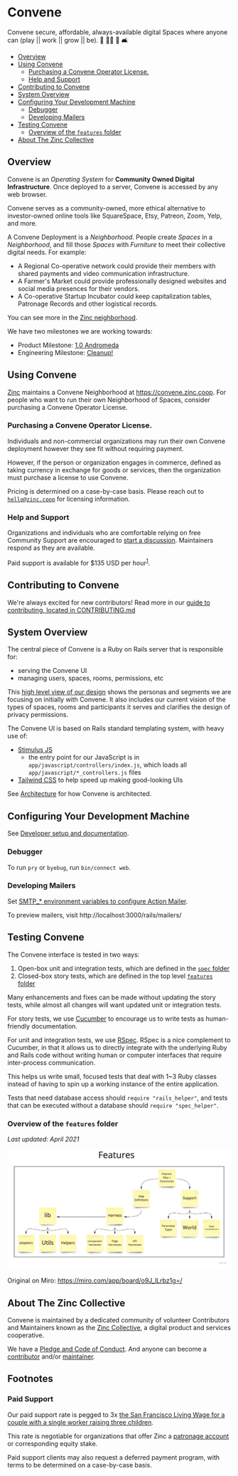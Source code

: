 # Convene <!-- omit in toc -->

Convene secure, affordable, always-available digital Spaces where anyone can
(play || work || grow || be). 🎲 👩‍💻 🌱 🛋️

- [Overview](#overview)
- [Using Convene](#using-convene)
  - [Purchasing a Convene Operator License.](#purchasing-a-convene-operator-license)
  - [Help and Support](#help-and-support)
- [Contributing to Convene](#contributing-to-convene)
- [System Overview](#system-overview)
- [Configuring Your Development Machine](#configuring-your-development-machine)
  - [Debugger](#debugger)
  - [Developing Mailers](#developing-mailers)
- [Testing Convene](#testing-convene)
  - [Overview of the `features` folder](#overview-of-the-features-folder)
- [About The Zinc Collective](#about-the-zinc-collective)

## Overview

Convene is an _Operating System_ for **Community Owned Digital Infrastructure**.
Once deployed to a server, Convene is accessed by any web browser.

Convene serves as a community-owned, more ethical alternative to investor-owned online tools like
SquareSpace, Etsy, Patreon, Zoom, Yelp, and more.

A Convene Deployment is a _Neighborhood_. People create _Spaces_ in a _Neighborhood_, and fill those _Spaces_
with _Furniture_ to meet their collective digital needs. For example:

- A Regional Co-operative network could provide their members with shared payments and video communication infrastructure.
- A Farmer's Market could provide professionally designed websites and social media presences for their vendors.
- A Co-operative Startup Incubator could keep capitalization tables, Patronage Records and other logistical records.

You can see more in the [Zinc neighborhood](https://convene.zinc.coop).

We have two milestones we are working towards:

- Product Milestone:
  [1.0 Andromeda](https://github.com/zinc-collective/convene/milestone/1)
- Engineering Milestone:
  [Cleanup!](https://github.com/zinc-collective/convene/milestone/3)

## Using Convene

[Zinc] maintains a Convene Neighborhood at https://convene.zinc.coop. For people
who want to run their own Neighborhood of Spaces, consider purchasing a Convene
Operator License.

[zinc]: https://www.zinc.coop/

### Purchasing a Convene Operator License.

Individuals and non-commercial organizations may run their own Convene
deployment however they see fit without requiring payment.

However, if the person or organization engages in commerce, defined as taking
currency in exchange for goods or services, then the organization must purchase
a license to use Convene.

Pricing is determined on a case-by-case basis. Please reach out to
[`hello@zinc.coop`](mailto:hello@zinc.coop) for licensing information.

### Help and Support

Organizations and individuals who are comfortable relying on free Community
Support are encouraged to [start a discussion][discussions]. Maintainers
respond as they are available.

Paid support is available for \$135 USD per hour<sup>[1][footnote-1]</sup>.

[prosperity public license]: https://prosperitylicense.com/
[issue-tracker]: https://github.com/zinc-collective/convene/issues
[discussions]: https://github.com/zinc-collective/convene/discussions

## Contributing to Convene

We're always excited for new contributors! Read more in our
[guide to contributing, located in CONTRIBUTING.md](./CONTRIBUTING.md)

## System Overview

The central piece of Convene is a Ruby on Rails server that is responsible for:

- serving the Convene UI
- managing users, spaces, rooms, permissions, etc

This [high level view of our design](https://docs.google.com/spreadsheets/d/1BOBCT0yrgrbCuQFTx_hIQak0FSQjnjjFZVA3YksEv8s/edit#gid=622652343)
shows the personas and segments we are focusing on initially with
Convene. It also includes our current vision of the types of spaces, rooms and participants it
serves and clarifies the design of privacy permissions.

The Convene UI is based on Rails standard templating system, with heavy use of:

- [Stimulus JS](https://stimulusjs.org/)
  - the entry point for our JavaScript is in `app/javascript/controllers/index.js`,
    which loads all `app/javascript/*_controllers.js` files
- [Tailwind CSS](https://tailwindcss.com/) to help speed up making good-looking UIs

See [Architecture](./CONTRIBUTING.md#11-architecture) for how Convene is architected.

## Configuring Your Development Machine

See [Developer setup and documentation](./CONTRIBUTING.md#2-machine-setup).

### Debugger

To run `pry` or `byebug`, run `bin/connect web`.

### Developing Mailers

Set [SMTP\_\* environment variables to configure Action Mailer](.env.example).

To preview mailers, visit http://localhost:3000/rails/mailers/

## Testing Convene

The Convene interface is tested in two ways:

1. Open-box unit and integration tests, which are defined in the
   [`spec` folder](./spec)
2. Closed-box story tests, which are defined in the top level
   [`features` folder](./features)

Many enhancements and fixes can be made without updating the story tests, while
almost all changes will want updated unit or integration tests.

For story tests, we use [Cucumber] to encourage us to write tests as
human-friendly documentation.

For unit and integration tests, we use [RSpec]. RSpec is a nice complement to
Cucumber, in that it allows us to directly integrate with the underlying Ruby
and Rails code without writing human or computer interfaces that require
inter-process communication.

This helps us write small, focused tests that deal with 1~3 Ruby classes instead
of having to spin up a working instance of the entire application.

Tests that need database access should `require "rails_helper"`, and tests that
can be executed without a database should `require "spec_helper"`.

### Overview of the `features` folder

_Last updated: April 2021_

![](./docs/features-overview.jpg)

Original on Miro: https://miro.com/app/board/o9J_lLrbz1g=/

[rspec]: https://rspec.info/
[cucumber]: https://cucumber.io/

## About The Zinc Collective

Convene is maintained by a dedicated community of volunteer Contributors and
Maintainers known as the [Zinc Collective], a digital product and services
cooperative.

We have a [Pledge and Code of Conduct](https://www.zinc.coop/code-of-conduct/).
And anyone can become a [contributor](https://www.zinc.coop/contributing/)
and/or [maintainer](https://www.zinc.coop/maintaining/).

[zinc collective]: https://www.zinc.coop/

## Footnotes <!-- omit in toc -->

### Paid Support <!-- omit in toc -->

Our paid support rate is pegged to 3x [the San Francisco Living Wage for a
couple with a single worker raising three children][san-francisco-living-wage].

This rate is negotiable for organizations that offer Zinc a [patronage
account][what-is-patronage] or corresponding equity stake.

Paid support clients may also request a deferred payment program, with terms to
be determined on a case-by-case basis.

[footnote-1]: #paid-support
[san-francisco-living-wage]: https://livingwage.mit.edu/metros/41860
[what-is-patronage]: https://www.co-oplaw.org/finances-tax/patronage/#How_Patronage_Works
